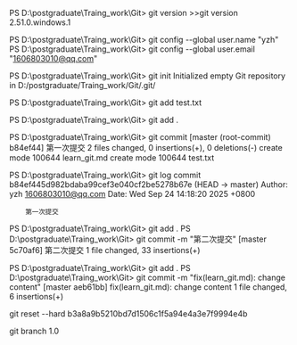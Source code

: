 <!-- 获取git版本，验证安装 -->
PS D:\postgraduate\Traing_work\Git> git version
    >>git version 2.51.0.windows.1

<!-- 设置全局用户名，邮箱 -->
PS D:\postgraduate\Traing_work\Git> git config --global user.name "yzh"
PS D:\postgraduate\Traing_work\Git> git config --global user.email "1606803010@qq.com"

<!-- 初始化git,在当前目录下生成.git文件 -->
PS D:\postgraduate\Traing_work\Git> git init
Initialized empty Git repository in D:/postgraduate/Traing_work/Git/.git/

<!-- 临时暂存单个文件 -->
PS D:\postgraduate\Traing_work\Git> git add test.txt

<!-- 临时暂存当前目录所有文件 -->
PS D:\postgraduate\Traing_work\Git> git add .

<!-- git commit 提交保存，会打开vim编辑器，按a/i进入编辑，esc退出编辑，输入 英文":" +wq，保存并退出-->
PS D:\postgraduate\Traing_work\Git> git commit
    [master (root-commit) b84ef44] 第一次提交
    2 files changed, 0 insertions(+), 0 deletions(-)
    create mode 100644 learn_git.md
    create mode 100644 test.txt

<!-- 查询日志 -->
PS D:\postgraduate\Traing_work\Git> git log
    commit b84ef445d982bdaba99cef3e040cf2be5278b67e (HEAD -> master)
    Author: yzh <1606803010@qq.com>
    Date:   Wed Sep 24 14:18:20 2025 +0800

        第一次提交

<!-- 简化提交 -->
PS D:\postgraduate\Traing_work\Git> git add .
PS D:\postgraduate\Traing_work\Git> git commit -m "第二次提交"
    [master 5c70af6] 第二次提交
    1 file changed, 33 insertions(+)

<!-- 规范提交 -->
PS D:\postgraduate\Traing_work\Git> git add .
PS D:\postgraduate\Traing_work\Git> git commit -m "fix(learn_git.md): change content"
    [master aeb61bb] fix(learn_git.md): change content
    1 file changed, 6 insertions(+)

<!-- ！！！回退版本，!!! 删除回退之后的所有版本
git reset --hard <commit后的索引号>
    【例如：commit b3a8a9b5210bd7d1506c1f5a94e4a3e7f9994e4b (HEAD -> master)】
 -->
git reset --hard b3a8a9b5210bd7d1506c1f5a94e4a3e7f9994e4b

<!-- 不同版本的切换，分支功能branch,当前版本1.0 -->
git branch 1.0